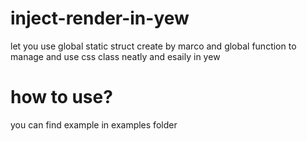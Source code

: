 # inject-render-in-yew
let you use global static struct  create by marco  and global function  to manage and use css class neatly and esaily in yew

# how to use?
you can find example in examples folder
